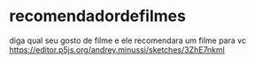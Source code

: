 # recomendadordefilmes
diga qual seu gosto de filme e ele recomendara um filme para vc
https://editor.p5js.org/andrey.minussi/sketches/3ZhE7nkml
